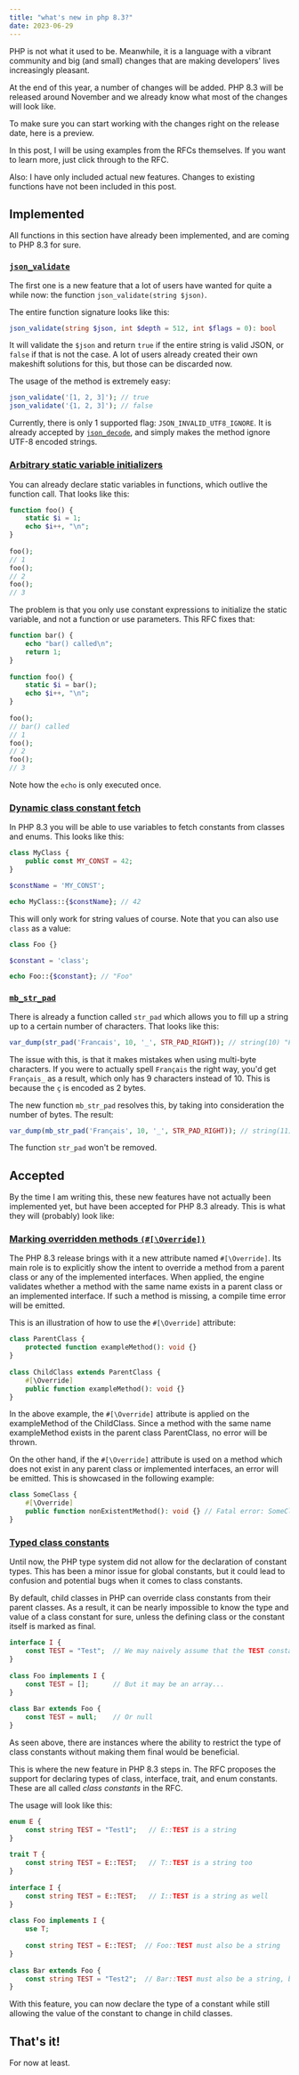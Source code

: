 ```yaml
---
title: "what's new in php 8.3?"
date: 2023-06-29
---
```

PHP is not what it used to be. Meanwhile, it is a language with a vibrant community and big (and small) changes that are making developers' lives increasingly pleasant.

At the end of this year, a number of changes will be added. PHP 8.3 will be released around November and we already know what most of the changes will look like.

To make sure you can start working with the changes right on the release date, here is a preview.

In this post, I will be using examples from the RFCs themselves. If you want to learn more, just click through to the RFC.

Also: I have only included actual new features. Changes to existing functions have not been included in this post.

## Implemented
All functions in this section have already been implemented, and are coming to PHP 8.3 for sure.

### [`json_validate`](https://wiki.php.net/rfc/json_validate)
The first one is a new feature that a lot of users have wanted for quite a while now: the function `json_validate(string $json)`.

The entire function signature looks like this:

```php
json_validate(string $json, int $depth = 512, int $flags = 0): bool
```

It will validate the `$json` and return `true` if the entire string is valid JSON, or `false` if that is not the case. A lot of users already created their own makeshift solutions for this, but those can be discarded now.

The usage of the method is extremely easy:

```php
json_validate('[1, 2, 3]'); // true
json_validate('{1, 2, 3]'); // false
```

Currently, there is only 1 supported flag: `JSON_INVALID_UTF8_IGNORE`. It is already accepted by [`json_decode`](https://www.php.net/manual/en/function.json-decode.php), and simply makes the method ignore UTF-8 encoded strings.

### [Arbitrary static variable initializers](https://wiki.php.net/rfc/arbitrary_static_variable_initializers)
You can already declare static variables in functions, which outlive the function call. That looks like this:

```php
function foo() {
    static $i = 1;
    echo $i++, "\n";
}
 
foo();
// 1
foo();
// 2
foo();
// 3
```

The problem is that you only use constant expressions to initialize the static variable, and not a function or use parameters. This RFC fixes that:

```php
function bar() {
    echo "bar() called\n";
    return 1;
}
 
function foo() {
    static $i = bar();
    echo $i++, "\n";
}
 
foo();
// bar() called
// 1
foo();
// 2
foo();
// 3
```

Note how the `echo` is only executed once.

### [Dynamic class constant fetch](https://wiki.php.net/rfc/dynamic_class_constant_fetch)
In PHP 8.3 you will be able to use variables to fetch constants from classes and enums. This looks like this:

```php
class MyClass {
    public const MY_CONST = 42;
}

$constName = 'MY_CONST';

echo MyClass::{$constName}; // 42
```

This will only work for string values of course. Note that you can also use `class` as a value:

```php
class Foo {}

$constant = 'class';

echo Foo::{$constant}; // "Foo"
```

### [`mb_str_pad`](https://wiki.php.net/rfc/mb_str_pad)
There is already a function called `str_pad` which allows you to fill up a string up to a certain number of characters. That looks like this:

```php
var_dump(str_pad('Francais', 10, '_', STR_PAD_RIGHT)); // string(10) "Francais__"
```

The issue with this, is that it makes mistakes when using multi-byte characters. If you were to actually spell `Français` the right way, you'd get `Français_` as a result, which only has 9 characters instead of 10. This is because the `ç` is encoded as 2 bytes.

The new function `mb_str_pad` resolves this, by taking into consideration the number of bytes. The result:

```php
var_dump(mb_str_pad('Français', 10, '_', STR_PAD_RIGHT)); // string(11) "Français__"
```

The function `str_pad` won't be removed.

## Accepted
By the time I am writing this, these new features have not actually been implemented yet, but have been accepted for PHP 8.3 already. This is what they will (probably) look like:

### [Marking overridden methods `(#[\Override])`](https://wiki.php.net/rfc/marking_overriden_methods)
The PHP 8.3 release brings with it a new attribute named `#[\Override]`. Its main role is to explicitly show the intent to override a method from a parent class or any of the implemented interfaces. When applied, the engine validates whether a method with the same name exists in a parent class or an implemented interface. If such a method is missing, a compile time error will be emitted.

This is an illustration of how to use the `#[\Override]` attribute:

```php
class ParentClass {
    protected function exampleMethod(): void {}
}
 
class ChildClass extends ParentClass {
    #[\Override]
    public function exampleMethod(): void {}
}
```

In the above example, the `#[\Override]` attribute is applied on the exampleMethod of the ChildClass. Since a method with the same name exampleMethod exists in the parent class ParentClass, no error will be thrown.

On the other hand, if the `#[\Override]` attribute is used on a method which does not exist in any parent class or implemented interfaces, an error will be emitted. This is showcased in the following example:

```php
class SomeClass {
    #[\Override]
    public function nonExistentMethod(): void {} // Fatal error: SomeClass::nonExistentMethod() has #[\Override] attribute, but no matching parent method exists
}
```

### [Typed class constants](https://wiki.php.net/rfc/typed_class_constants)
Until now, the PHP type system did not allow for the declaration of constant types. This has been a minor issue for global constants, but it could lead to confusion and potential bugs when it comes to class constants.

By default, child classes in PHP can override class constants from their parent classes. As a result, it can be nearly impossible to know the type and value of a class constant for sure, unless the defining class or the constant itself is marked as final.

```php
interface I {
    const TEST = "Test";  // We may naively assume that the TEST constant is always a string
}
 
class Foo implements I {
    const TEST = [];      // But it may be an array...
}
 
class Bar extends Foo {
    const TEST = null;    // Or null
}
```

As seen above, there are instances where the ability to restrict the type of class constants without making them final would be beneficial.

This is where the new feature in PHP 8.3 steps in. The RFC proposes the support for declaring types of class, interface, trait, and enum constants. These are all called _class constants_ in the RFC.

The usage will look like this:

```php
enum E {
    const string TEST = "Test1";   // E::TEST is a string
}
 
trait T {
    const string TEST = E::TEST;   // T::TEST is a string too
}
 
interface I {
    const string TEST = E::TEST;   // I::TEST is a string as well
}
 
class Foo implements I {
    use T;
 
    const string TEST = E::TEST;  // Foo::TEST must also be a string
}
 
class Bar extends Foo {
    const string TEST = "Test2";  // Bar::TEST must also be a string, but the value can change
}
```

With this feature, you can now declare the type of a constant while still allowing the value of the constant to change in child classes.

## That's it!
For now at least.